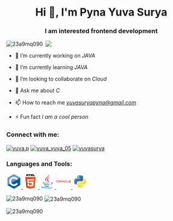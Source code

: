 <h1 align="center">Hi 👋, I'm Pyna Yuva Surya</h1>
<h3 align="center">I am interested frontend development</h3>
<img align="right" width="400" src="https://t3.ftcdn.net/jpg/06/01/17/18/360_F_601171862_l7yZ0wujj8o2SowiKTUsfLEEx8KunYNd.jpg">
<p align="left"> <img src="https://komarev.com/ghpvc/?username=23a9mq090&label=Profile%20views&color=0e75b6&style=flat" alt="23a9mq090" /> </p>

- 🔭 I’m currently working on *JAVA*

- 🌱 I’m currently learning *JAVA*

- 👯 I’m looking to collaborate on *Cloud*

- 💬 Ask me about *C*

- 📫 How to reach me *yuvasuryapyna@gmail.com*

- ⚡ Fun fact *I am a cool person*

<h3 align="left">Connect with me:</h3>
<p align="left">
<a href="https://linkedin.com/in/yuva.p" target="blank"><img align="center" src="https://raw.githubusercontent.com/rahuldkjain/github-profile-readme-generator/master/src/images/icons/Social/linked-in-alt.svg" alt="yuva.p" height="30" width="40" /></a>
<a href="https://instagram.com/yuva_yuva_05" target="blank"><img align="center" src="https://raw.githubusercontent.com/rahuldkjain/github-profile-readme-generator/master/src/images/icons/Social/instagram.svg" alt="yuva_yuva_05" height="30" width="40" /></a>
<a href="https://codeforces.com/profile/yuvasurya" target="blank"><img align="center" src="https://raw.githubusercontent.com/rahuldkjain/github-profile-readme-generator/master/src/images/icons/Social/codeforces.svg" alt="yuvasurya" height="30" width="40" /></a>
</p>

<h3 align="left">Languages and Tools:</h3>
<p align="left"> <a href="https://www.cprogramming.com/" target="_blank" rel="noreferrer"> <img src="https://raw.githubusercontent.com/devicons/devicon/master/icons/c/c-original.svg" alt="c" width="40" height="40"/> </a> <a href="https://www.w3.org/html/" target="_blank" rel="noreferrer"> <img src="https://raw.githubusercontent.com/devicons/devicon/master/icons/html5/html5-original-wordmark.svg" alt="html5" width="40" height="40"/> </a> <a href="https://www.java.com" target="_blank" rel="noreferrer"> <img src="https://raw.githubusercontent.com/devicons/devicon/master/icons/java/java-original.svg" alt="java" width="40" height="40"/> </a> <a href="https://www.oracle.com/" target="_blank" rel="noreferrer"> <img src="https://raw.githubusercontent.com/devicons/devicon/master/icons/oracle/oracle-original.svg" alt="oracle" width="40" height="40"/> </a> <a href="https://www.python.org" target="_blank" rel="noreferrer"> <img src="https://raw.githubusercontent.com/devicons/devicon/master/icons/python/python-original.svg" alt="python" width="40" height="40"/> </a> </p>

<p><img align="left" src="https://github-readme-stats.vercel.app/api/top-langs?username=23a9mq090&show_icons=true&locale=en&layout=compact" alt="23a9mq090" /></p>

<p>&nbsp;<img align="center" src="https://github-readme-stats.vercel.app/api?username=23a9mq090&show_icons=true&locale=en" alt="23a9mq090" /></p>

<p><img align="center" src="https://github-readme-streak-stats.herokuapp.com/?user=23a9mq090&" alt="23a9mq090" /></p>
